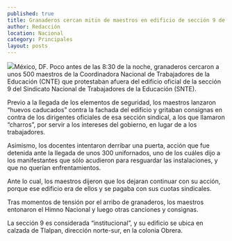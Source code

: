 ```yaml
---
published: true
title: Granaderos cercan mitin de maestros en edificio de sección 9 de SNTE
author: Redacción
location: Nacional
category: Principales
layout: posts
---
```


![](http://i.imgur.com/JUJ2oidm.jpg)México, DF. Poco antes de las 8:30 de la noche, granaderos cercaron a unos 500 maestros de la Coordinadora Nacional de Trabajadores de la Educación (CNTE) que protestaban afuera del edificio oficial de la sección 9 del Sindicato Nacional de Trabajadores de la Educación (SNTE).

Previo a la llegada de los elementos de seguridad, los maestros lanzaron “huevos caducados” contra la fachada del edificio y gritaban consignas en contra de los dirigentes oficiales de esa sección sindical, a los que llamaron “charros”, por servir a los intereses del gobierno, en lugar de a los trabajadores.

Asimismo, los docentes intentaron derribar una puerta, acción que fue detenida ante la llegada de unos 300 unifornados, uno de los cuáles dijo a los manifestantes que sólo acudieron para resguardar las instalaciones, y que no querían enfrentamientos.

Ante lo cual, los maestros dijeron que los dejaran continuar con su acción, porque ese edificio era de ellos y se pagaba con sus cuotas sindicales.

Tras momentos de tensión por el arribo de granaderos, los maestros entonaron el Himno Nacional y luego otras canciones y consignas.

La sección 9 es considerada “institucional”, y su edificio se ubica en calzada de Tlalpan, dirección norte-sur, en la colonia Obrera.

